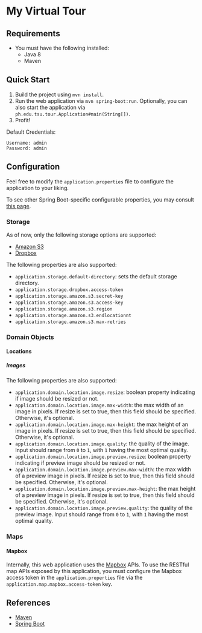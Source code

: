 # My Virtual Tour

## Requirements
* You must have the following installed:
  * Java 8
  * Maven

## Quick Start
1. Build the project using `mvn install`.
2. Run the web application via `mvn spring-boot:run`. Optionally, you can also start the application via `ph.edu.tsu.tour.Application#main(String[])`.
3. Profit!

Default Credentials:

    Username: admin
    Password: admin

## Configuration
Feel free to modify the `application.properties` file to configure the application to your liking.

To see other Spring Boot-specific configurable properties, you may consult 
[this page](https://docs.spring.io/spring-boot/docs/current/reference/html/common-application-properties.html).

### Storage

As of now, only the following storage options are supported:

- [Amazon S3](https://aws.amazon.com/s3/)
- [Dropbox](https://www.dropbox.com/)

The following properties are also supported:

* `application.storage.default-directory`: sets the default storage directory.
* `application.storage.dropbox.access-token`
* `application.storage.amazon.s3.secret-key`
* `application.storage.amazon.s3.access-key`
* `application.storage.amazon.s3.region`
* `application.storage.amazon.s3.endlocationnt`
* `application.storage.amazon.s3.max-retries`

### Domain Objects

#### Locations

##### Images

The following properties are also supported:

* `application.domain.location.image.resize`: boolean property indicating if image should be resized or not.
* `application.domain.location.image.max-width`: the max width of an image in pixels. If resize is set to true, 
  then this field should be specified. Otherwise, it's optional.
* `application.domain.location.image.max-height`: the max height of an image in pixels. If resize is set to true, 
  then this field should be specified. Otherwise, it's optional.
* `application.domain.location.image.quality`: the quality of the image. Input should range from `0` to `1`, 
  with `1` having the most optimal quality.
* `application.domain.location.image.preview.resize`: boolean property indicating if preview image should be resized or not.
* `application.domain.location.image.preview.max-width`: the max width of a preview image in pixels. 
  If resize is set to true, then this field should be specified. Otherwise, it's optional.
* `application.domain.location.image.preview.max-height`: the max height of a preview image in pixels. 
  If resize is set to true, then this field should be specified. Otherwise, it's optional.
* `application.domain.location.image.preview.quality`: the quality of the preview image. Input should range from `0` to `1`, 
  with `1` having the most optimal quality.
  
### Maps

#### Mapbox

Internally, this web application uses the [Mapbox](http://www.mapbox.com) APIs. To use the RESTful map APIs exposed by 
this application, you must configure the Mapbox access token in the `application.properties` file via the 
`application.map.mapbox.access-token` key.

## References
* [Maven](https://maven.apache.org)
* [Spring Boot](http://docs.spring.io/spring-boot/docs/current/reference/htmlsingle/)